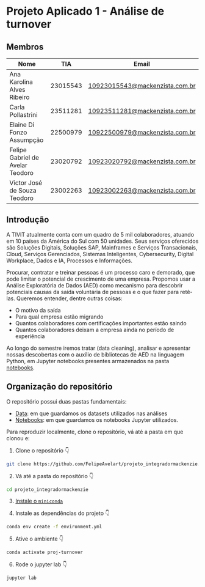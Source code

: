# Projeto Aplicado 1 - Análise de turnover
## Membros

| Nome  | TIA | Email |
| ------------- | ------------- | ------------- |
| Ana Karolina Alves Ribeiro  | 23015543  | 10923015543@mackenzista.com.br |
| Carla Pollastrini | 23511281 | 10923511281@mackenzista.com.br |
| Elaine Di Fonzo Assumpção | 22500979 | 10922500979@mackenzista.com.br |
| Felipe Gabriel de Avelar Teodoro | 23020792 | 10923020792@mackenzista.com.br |
| Victor José de Souza Teodoro | 23002263 | 10923002263@mackenzista.com.br |

## Introdução
A TIVIT atualmente conta com um quadro de 5 mil colaboradores, atuando em 10 países da América do Sul com 50 unidades. Seus serviços oferecidos são Soluções Digitais, Soluções SAP, Mainframes e Serviços Transacionais, Cloud, Serviços Gerenciados, Sistemas Inteligentes, Cybersecurity, Digital Workplace, Dados e IA, Processos e Informações.

Procurar, contratar e treinar pessoas é um processo caro e demorado, que pode limitar o potencial de crescimento de uma empresa. Propomos usar a Análise Exploratória de Dados (AED) como mecanismo para descobrir potenciais causas da saída voluntária de pessoas e o que fazer para retê-las. Queremos entender, dentre outras coisas:
- O motivo da saída
- Para qual empresa estão migrando
- Quantos colaboradores com certificações importantes estão saindo
- Quantos colaboradores deixam a empresa ainda no período de experiência

Ao longo do semestre iremos tratar (data cleaning), analisar e apresentar nossas descobertas com o auxílio de bibliotecas de AED na linguagem Python, em Jupyter notebooks presentes armazenados na pasta [notebooks](./notebooks).

## Organização do repositório
O repositório possui duas pastas fundamentais:

- [Data](./data): em que guardamos os datasets utilizados nas análises
- [Notebooks](./notebooks): em que guardamos os notebooks Jupyter utilizados.

Para reproduzir localmente, clone o repositório, vá até a pasta em que clonou e:

1. Clone o repositório 👇

```bash
git clone https://github.com/FelipeAvelart/projeto_integradormackenzie.git
```
2. Vá até a pasta do repositório 👇

```bash
cd projeto_integradormackenzie
```

3. [Instale o `miniconda`](https://docs.conda.io/projects/conda/en/latest/user-guide/install/index.html)

4. Instale as dependências do projeto 👇

```bash
conda env create -f environment.yml
```

5. Ative o ambiente 👇

```bash
conda activate proj-turnover
```

6. Rode o jupyter lab 👇

```bash
jupyter lab
```


